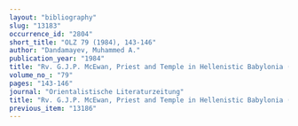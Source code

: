 ```yaml
---
layout: "bibliography"
slug: "13183"
occurrence_id: "2804"
short_title: "OLZ 79 (1984), 143-146"
author: "Dandamayev, Muhammed A."
publication_year: "1984"
title: "Rv. G.J.P. McEwan, Priest and Temple in Hellenistic Babylonia (FAOS 4, 1981)"
volume_no_: "79"
pages: "143-146"
journal: "Orientalistische Literaturzeitung"
title: "Rv. G.J.P. McEwan, Priest and Temple in Hellenistic Babylonia (FAOS 4, 1981)"
previous_item: "13186"
---
```

